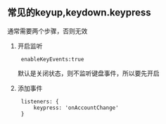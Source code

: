 ## 常见的keyup,keydown.keypress

通常需要两个步骤，否则无效

1. 开启监听

 		enableKeyEvents:true

	默认是关闭状态，则不监听键盘事件，所以要先开启

2. 添加事件

		listeners: {
			keypress: 'onAccountChange'
		}